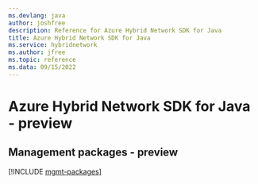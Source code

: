 ```yaml
---
ms.devlang: java
author: joshfree
description: Reference for Azure Hybrid Network SDK for Java
title: Azure Hybrid Network SDK for Java
ms.service: hybridnetwork
ms.author: jfree
ms.topic: reference
ms.data: 09/15/2022
---
```

# Azure Hybrid Network SDK for Java - preview

## Management packages - preview
[!INCLUDE [mgmt-packages](hybrid-network-mgmt-index.md)]